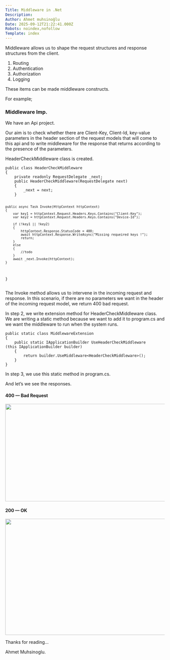 ```yaml
---
Title: Middleware in .Net
Description: 
Author: Ahmet muhsinoğlu
Date: 2025-09-12T21:22:41.000Z
Robots: noindex,nofollow
Template: index
---
```

<p>Middleware allows us to shape the request structures and response structures from the client.</p>

<ol>
<li>Routing</li>
<li>Authentication</li>
<li>Authorization</li>
<li>Logging</li>
</ol>

<p>These items can be made middleware constructs.</p>

<p>For example;</p>

<h3>
  
  
  Middleware Imp.
</h3>

<p>We have an Api project.</p>

<p>Our aim is to check whether there are Client-Key, Client-Id, key-value parameters in the header section of the request models that will come to this api and to write middleware for the response that returns according to the presence of the parameters.</p>

<p>HeaderCheckMiddleware class is created.<br>
</p>

<div class="highlight js-code-highlight">
<pre class="highlight plaintext"><code>public class HeaderCheckMiddleware
{
    private readonly RequestDelegate _next;
    public HeaderCheckMiddleware(RequestDelegate next)
    {
        _next = next;
    }

    public async Task Invoke(HttpContext httpContext)
    {
        var key1 = httpContext.Request.Headers.Keys.Contains("Client-Key");
        var key2 = httpContext.Request.Headers.Keys.Contains("Device-Id");

        if (!key1 || !key2)
        {
            httpContext.Response.StatusCode = 400;
            await httpContext.Response.WriteAsync("Missing requeired keys !");
            return;
        }
        else
        {
            //todo
        }
        await _next.Invoke(httpContext);
    }
}
</code></pre>

</div>



<p>The Invoke method allows us to intervene in the incoming request and response. In this scenario, if there are no parameters we want in the header of the incoming request model, we return 400 bad request.</p>

<p>In step 2, we write extension method for HeaderCheckMiddleware class. We are writing a static method because we want to add it to program.cs and we want the middleware to run when the system runs.<br>
</p>

<div class="highlight js-code-highlight">
<pre class="highlight plaintext"><code>public static class MiddlewareExtension
{
    public static IApplicationBuilder UseHeaderCheckMiddleware
(this IApplicationBuilder builder)
    {
        return builder.UseMiddleware&lt;HeaderCheckMiddleware&gt;();
    }
}
</code></pre>

</div>



<p>In step 3, we use this static method in program.cs.</p>

<p>And let’s we see the responses.</p>

<h4>
  
  
  400 — Bad Request
</h4>

<p><a href="https://media2.dev.to/dynamic/image/width=800%2Cheight=%2Cfit=scale-down%2Cgravity=auto%2Cformat=auto/https%3A%2F%2Fdev-to-uploads.s3.amazonaws.com%2Fuploads%2Farticles%2Fby9amtoon62r1tmhsowl.jpg" class="article-body-image-wrapper"><img src="https://media2.dev.to/dynamic/image/width=800%2Cheight=%2Cfit=scale-down%2Cgravity=auto%2Cformat=auto/https%3A%2F%2Fdev-to-uploads.s3.amazonaws.com%2Fuploads%2Farticles%2Fby9amtoon62r1tmhsowl.jpg" alt=" " width="800" height="308"></a></p>

<h4>
  
  
  200 — OK
</h4>

<p><a href="https://media2.dev.to/dynamic/image/width=800%2Cheight=%2Cfit=scale-down%2Cgravity=auto%2Cformat=auto/https%3A%2F%2Fdev-to-uploads.s3.amazonaws.com%2Fuploads%2Farticles%2Fzo83efcb7mesz1vrz7dx.jpg" class="article-body-image-wrapper"><img src="https://media2.dev.to/dynamic/image/width=800%2Cheight=%2Cfit=scale-down%2Cgravity=auto%2Cformat=auto/https%3A%2F%2Fdev-to-uploads.s3.amazonaws.com%2Fuploads%2Farticles%2Fzo83efcb7mesz1vrz7dx.jpg" alt=" " width="800" height="367"></a></p>

<p>Thanks for reading…</p>

<p>Ahmet Muhsinoglu.</p>

